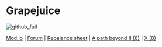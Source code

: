 # Grapejuice

![github_full](https://user-images.githubusercontent.com/81101825/209804600-9fbbc57e-d37f-412e-b9bc-53515300ff5a.png)

[Mod.io](https://mod.io/g/0ad/m/grapejuice) | [Forum](https://wildfiregames.com/forum/topic/35914-mod-grapejuice) | [Rebalance sheet](https://docs.google.com/spreadsheets/d/1g1GSy4thCCHUi5xWPgrDzG91Ty0kjowU_7ZluccuqoA/edit#gid=522316158) | [A path beyond II (8)](https://wildfiregames.com/forum/topic/35913-skirmish-map-a-path-beyond-ii) | [X (8)](https://wildfiregames.com/forum/topic/31711-skirmish-map-x-~balanced)
